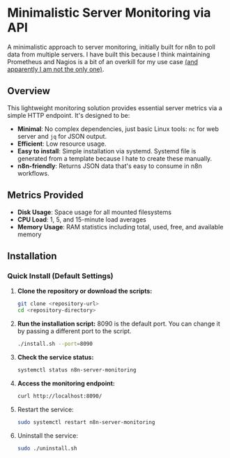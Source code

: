 # Minimalistic Server Monitoring via API

A minimalistic approach to server monitoring, initially built for n8n to poll data from multiple servers.
I have built this because I think maintaining Prometheus and Nagios is a bit of an overkill for my use case [(and apparently I am not the only one)](https://community.n8n.io/t/suggestion-to-monitor-server-cpu-memory-disks/88991).

## Overview

This lightweight monitoring solution provides essential server metrics via a simple HTTP endpoint. It's designed to be:

- **Minimal**: No complex dependencies, just basic Linux tools: `nc` for web server and `jq` for JSON output.
- **Efficient**: Low resource usage.    
- **Easy to install**: Simple installation via systemd. Systemd file is generated from a template because I hate to create these manually.
- **n8n-friendly**: Returns JSON data that's easy to consume in n8n workflows.

## Metrics Provided

- **Disk Usage**: Space usage for all mounted filesystems
- **CPU Load**: 1, 5, and 15-minute load averages
- **Memory Usage**: RAM statistics including total, used, free, and available memory

## Installation

### Quick Install (Default Settings)


1. **Clone the repository or download the scripts:**

   ```bash
   git clone <repository-url>
   cd <repository-directory>
   ```

2. **Run the installation script:**
8090 is the default port. You can change it by passing a different port to the script.
   ```bash
   ./install.sh --port=8090
   ```

3. **Check the service status:**

   ```bash
   systemctl status n8n-server-monitoring
   ```

4. **Access the monitoring endpoint:**

   ```bash
   curl http://localhost:8090/
   ```

5. Restart the service:

   ```bash
   sudo systemctl restart n8n-server-monitoring
   ```

6. Uninstall the service:

   ```bash
   sudo ./uninstall.sh
   ```

